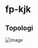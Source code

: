 # fp-kjk

## Topologi
![image](https://github.com/user-attachments/assets/1f951f5d-d4a0-478b-8789-59f323a25765)

